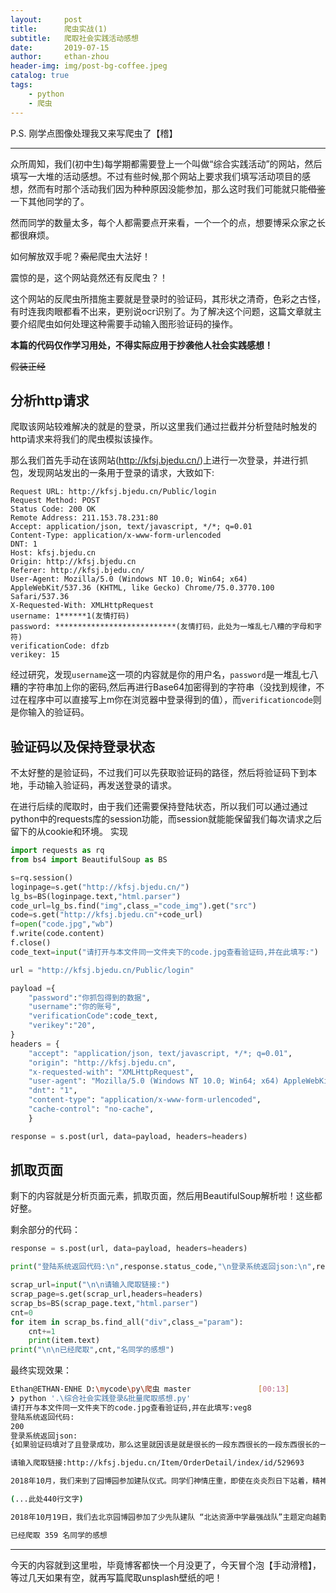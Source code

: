 ```yaml
---
layout:     post
title:      爬虫实战(1)
subtitle:   爬取社会实践活动感想
date:       2019-07-15
author:     ethan-zhou
header-img: img/post-bg-coffee.jpeg
catalog: true
tags:
    - python
    - 爬虫
---
```


P.S. 刚学点图像处理我又来写爬虫了【稽】

---

众所周知，我们(初中生)每学期都需要登上一个叫做“综合实践活动”的网站，然后填写一大堆的活动感想。不过有些时候,那个网站上要求我们填写活动项目的感想，然而有时那个活动我们因为种种原因没能参加，那么这时我们可能就只能~~借鉴~~一下其他同学的了。

然而同学的数量太多，每个人都需要点开来看，一个一个的点，想要博采众家之长都很麻烦。

如何解放双手呢？~~索尼~~爬虫大法好！

震惊的是，这个网站竟然还有反爬虫？！

这个网站的反爬虫所措施主要就是登录时的验证码，其形状之清奇，色彩之古怪，有时连我肉眼都看不出来，更别说ocr识别了。为了解决这个问题，这篇文章就主要介绍爬虫如何处理这种需要手动输入图形验证码的操作。

**本篇的代码仅作学习用处，不得实际应用于抄袭他人社会实践感想！**

~~假装正经~~

## 分析http请求

爬取该网站较难解决的就是的登录，所以这里我们通过拦截并分析登陆时触发的http请求来将我们的爬虫模拟该操作。

那么我们首先手动在该网站(http://kfsj.bjedu.cn/)上进行一次登录，并进行抓包，发现网站发出的一条用于登录的请求，大致如下:
```http
Request URL: http://kfsj.bjedu.cn/Public/login
Request Method: POST
Status Code: 200 OK
Remote Address: 211.153.78.231:80
Accept: application/json, text/javascript, */*; q=0.01
Content-Type: application/x-www-form-urlencoded
DNT: 1
Host: kfsj.bjedu.cn
Origin: http://kfsj.bjedu.cn
Referer: http://kfsj.bjedu.cn/
User-Agent: Mozilla/5.0 (Windows NT 10.0; Win64; x64) AppleWebKit/537.36 (KHTML, like Gecko) Chrome/75.0.3770.100 Safari/537.36
X-Requested-With: XMLHttpRequest
username: 1******1(友情打码)
password: ***************************(友情打码，此处为一堆乱七八糟的字母和字符)
verificationCode: dfzb
verikey: 15
```
经过研究，发现`username`这一项的内容就是你的用户名，`password`是一堆乱七八糟的字符串加上你的密码,然后再进行Base64加密得到的字符串（没找到规律，不过在程序中可以直接写上m你在浏览器中登录得到的值），而`verificationcode`则是你输入的验证码。

## 验证码以及保持登录状态

不太好整的是验证码，不过我们可以先获取验证码的路径，然后将验证码下到本地，手动输入验证码，再发送登录的请求。

在进行后续的爬取时，由于我们还需要保持登陆状态，所以我们可以通过通过python中的requests库的session功能，而session就能能保留我们每次请求之后留下的从cookie和环境。
实现
```python
import requests as rq
from bs4 import BeautifulSoup as BS

s=rq.session()
loginpage=s.get("http://kfsj.bjedu.cn/")
lg_bs=BS(loginpage.text,"html.parser")
code_url=lg_bs.find("img",class_="code_img").get("src")
code=s.get("http://kfsj.bjedu.cn"+code_url)
f=open("code.jpg","wb")
f.write(code.content)
f.close()
code_text=input("请打开与本文件同一文件夹下的code.jpg查看验证码,并在此填写:")

url = "http://kfsj.bjedu.cn/Public/login"

payload ={
    "password":"你抓包得到的数据",
    "username":"你的账号",
    "verificationCode":code_text,
    "verikey":"20",
}
headers = {
    "accept": "application/json, text/javascript, */*; q=0.01",
    "origin": "http://kfsj.bjedu.cn",
    "x-requested-with": "XMLHttpRequest",
    "user-agent": "Mozilla/5.0 (Windows NT 10.0; Win64; x64) AppleWebKit/537.36 (KHTML, like Gecko) Chrome/75.0.3770.100 Safari/537.36",
    "dnt": "1",
    "content-type": "application/x-www-form-urlencoded",
    "cache-control": "no-cache",
    }

response = s.post(url, data=payload, headers=headers)
```

##	抓取页面

剩下的内容就是分析页面元素，抓取页面，然后用BeautifulSoup解析啦！这些都好整。

剩余部分的代码：

```python
response = s.post(url, data=payload, headers=headers)

print("登陆系统返回代码:\n",response.status_code,"\n登录系统返回json:\n",response.text)

scrap_url=input("\n\n请输入爬取链接:")
scrap_page=s.get(scrap_url,headers=headers)
scrap_bs=BS(scrap_page.text,"html.parser")
cnt=0
for item in scrap_bs.find_all("div",class_="param"):
    cnt+=1
    print(item.text)
print("\n\n已经爬取",cnt,"名同学的感想")
```

最终实现效果：

```bash
Ethan@ETHAN-ENHE D:\mycode\py\爬虫 master               [00:13]
❯ python '.\综合社会实践登录&批量爬取感想.py'
请打开与本文件同一文件夹下的code.jpg查看验证码,并在此填写:veg8
登陆系统返回代码:
200
登录系统返回json:
{如果验证码填对了且登录成功，那么这里就因该是就是很长的一段东西很长的一段东西很长的一段东西很长的一段东西很长的一段东西很长的一段东西很长的一段东西很长的一段东西很长的一段东西很长的一段东西很长的一段东西很长的一段东西很长的一段东西很长的一段东西很长的一段东西很长的一段东西很长的一段东西很长的一段东西很长的一段东西很长的一段东西很长的一段东西很长的一段东西很长的一段东西很长的一段东西很长的一段东西很长的一段东西很长的一段东西很长的一段东西就有这么长}

请输入爬取链接:http://kfsj.bjedu.cn/Item/OrderDetail/index/id/529693

2018年10月，我们来到了园博园参加建队仪式。同学们神情庄重，即使在炎炎烈日下站着，精神头也依旧十足。随后，我们进行了“最强战队”的比拼。我们小组团结一心，齐心协力，完成了许多任务。虽然这次比拼没有获得很好的奖项，但我们学习到了很多知识，十分受益匪浅。

(...此处440行文字)

2018年10月19日，我们去北京园博园参加了少先队建队 “北达资源中学最强战队”主题定向越野活动，活动以小组的形式来完成，过程中 “Goteaming系统”出现故障。我们不灰心，不放弃，坚持 完成了任务，通过此次活动既锻炼了我的思考问题，分析问题的能力，也增强了我们同学之间的团队合作意识。

已经爬取 359 名同学的感想
```

___

今天的内容就到这里啦，毕竟博客都快一个月没更了，今天冒个泡【手动滑稽】，等过几天如果有空，就再写篇爬取unsplash壁纸的吧！
